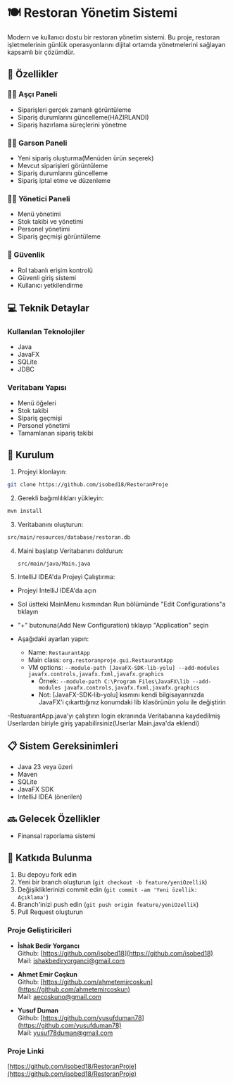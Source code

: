 # 🍽️ Restoran Yönetim Sistemi

Modern ve kullanıcı dostu bir restoran yönetim sistemi. Bu proje, restoran işletmelerinin günlük operasyonlarını dijital ortamda yönetmelerini sağlayan kapsamlı bir çözümdür.

## 🌟 Özellikler

### 👨‍🍳 Aşçı Paneli
- Siparişleri gerçek zamanlı görüntüleme
- Sipariş durumlarını güncelleme(HAZIRLANDI)
- Sipariş hazırlama süreçlerini yönetme

### 👨‍💼 Garson Paneli
- Yeni sipariş oluşturma(Menüden ürün seçerek)
- Mevcut siparişleri görüntüleme
- Sipariş durumlarını güncelleme
- Sipariş iptal etme ve düzenleme

### 👨‍💻 Yönetici Paneli
- Menü yönetimi 
- Stok takibi ve yönetimi
- Personel yönetimi
- Sipariş geçmişi görüntüleme

### 🔐 Güvenlik
- Rol tabanlı erişim kontrolü
- Güvenli giriş sistemi
- Kullanıcı yetkilendirme

## 💻 Teknik Detaylar

### Kullanılan Teknolojiler
- Java
- JavaFX
- SQLite
- JDBC

### Veritabanı Yapısı
- Menü öğeleri
- Stok takibi
- Sipariş geçmişi
- Personel yönetimi
- Tamamlanan sipariş takibi
  

## 🚀 Kurulum

1. Projeyi klonlayın:
```bash
git clone https://github.com/isobed18/RestoranProje
```

2. Gerekli bağımlılıkları yükleyin:
```bash
mvn install
```

3. Veritabanını oluşturun:
```bash
src/main/resources/database/restoran.db
```
4. Maini başlatıp Veritabanını doldurun:
   ``` Main.Java çalıştırın(Database setup, temel kullanıcılar, menü öğeleri eklemek için)
   src/main/java/Main.java
   ```
5. IntelliJ IDEA'da Projeyi Çalıştırma:
- Projeyi IntelliJ IDEA'da açın
- Sol üstteki MainMenu kısmından Run bölümünde  "Edit Configurations"a tıklayın
- "+" butonuna(Add New Configuration) tıklayıp "Application" seçin
- Aşağıdaki ayarları yapın:

  - Name: `RestaurantApp`
  - Main class: `org.restoranproje.gui.RestaurantApp`
  - VM options: `--module-path [JavaFX-SDK-lib-yolu] --add-modules javafx.controls,javafx.fxml,javafx.graphics`
    - Örnek: `--module-path C:\Program Files\JavaFX\lib --add-modules javafx.controls,javafx.fxml,javafx.graphics`
    - Not: [JavaFX-SDK-lib-yolu] kısmını kendi bilgisayarınızda JavaFX'i çıkarttığınız konumdaki lib klasörünün yolu ile değiştirin

-RestuarantApp.java'yı çalıştırın login ekranında Veritabanına kaydedilmiş Userlardan biriyle giriş yapabilirsiniz(Userlar Main.java'da eklendi) 

## 📋 Sistem Gereksinimleri
- Java 23 veya üzeri
- Maven
- SQLite
- JavaFX SDK
- IntelliJ IDEA (önerilen)


## 🔜 Gelecek Özellikler
- Finansal raporlama sistemi


## 👥 Katkıda Bulunma
1. Bu depoyu fork edin
2. Yeni bir branch oluşturun (`git checkout -b feature/yeniOzellik`)
3. Değişikliklerinizi commit edin (`git commit -am 'Yeni özellik: Açıklama'`)
4. Branch'inizi push edin (`git push origin feature/yeniOzellik`)
5. Pull Request oluşturun




### Proje Geliştiricileri
- **İshak Bedir Yorgancı**  
  Github: [https://github.com/isobed18](https://github.com/isobed18)  
  Mail: ishakbediryorganci@gmail.com

- **Ahmet Emir Coşkun**  
  Github: [https://github.com/ahmetemircoskun](https://github.com/ahmetemircoskun)  
  Mail: aecoskuno@gmail.com

- **Yusuf Duman**  
  Github: [https://github.com/yusufduman78](https://github.com/yusufduman78)  
  Mail: yusuf78duman@gmail.com

### Proje Linki
[https://github.com/isobed18/RestoranProje](https://github.com/isobed18/RestoranProje) 
